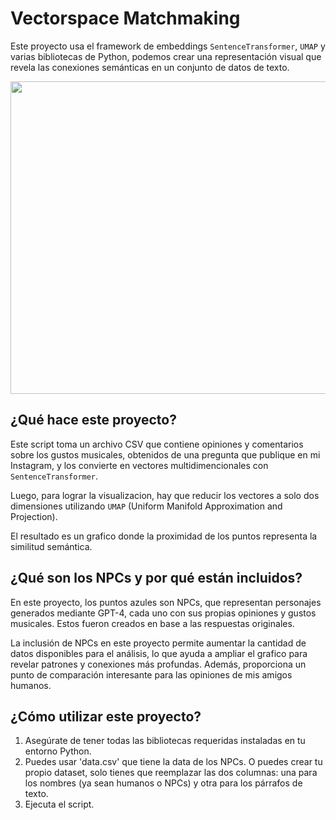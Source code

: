﻿# Vectorspace Matchmaking

Este proyecto usa el framework de embeddings ```SentenceTransformer```, ```UMAP``` y varias bibliotecas de Python, podemos crear una representación visual que revela las conexiones semánticas en un conjunto de datos de texto. 

<img src="https://github.com/satelerd/vectorspace-matchmaking/assets/62968964/8e46a626-14d5-43a4-8fd4-fdc1cac1a9f4" width="750" height="500">

## ¿Qué hace este proyecto?

Este script toma un archivo CSV que contiene opiniones y comentarios sobre los gustos musicales, obtenidos de una pregunta que publique en mi Instagram, y los convierte en vectores multidimencionales con ```SentenceTransformer```. 

Luego, para lograr la visualizacion, hay que reducir los vectores a solo dos dimensiones utilizando ```UMAP``` (Uniform Manifold Approximation and Projection). 

El resultado es un grafico donde la proximidad de los puntos representa la similitud semántica.

## ¿Qué son los NPCs y por qué están incluidos?

En este proyecto, los puntos azules son NPCs, que representan personajes generados mediante GPT-4, cada uno con sus propias opiniones y gustos musicales. Estos fueron creados en base a las respuestas originales.

La inclusión de NPCs en este proyecto permite aumentar la cantidad de datos disponibles para el análisis, lo que ayuda a ampliar el grafico para revelar patrones y conexiones más profundas. Además, proporciona un punto de comparación interesante para las opiniones de mis amigos humanos.

## ¿Cómo utilizar este proyecto?

1. Asegúrate de tener todas las bibliotecas requeridas instaladas en tu entorno Python.
2. Puedes usar 'data.csv' que tiene la data de los NPCs. O puedes crear tu propio dataset, solo tienes que reemplazar las dos columnas: una para los nombres (ya sean humanos o NPCs) y otra para los párrafos de texto.
3. Ejecuta el script.
